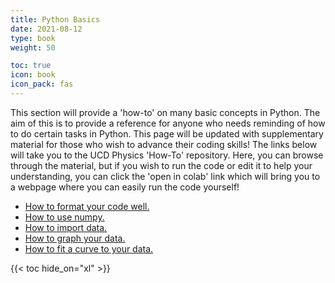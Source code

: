 ```yaml
---
title: Python Basics
date: 2021-08-12
type: book
weight: 50

toc: true
icon: book
icon_pack: fas
---
```


This section will provide a 'how-to' on many basic concepts in Python. The aim of this is to provide a reference for anyone who needs reminding of how to do certain tasks in Python. This page will be updated with supplementary material for those who wish to advance their coding skills! The links below will take you to the UCD Physics 'How-To' repository. Here, you can browse through the material, but if you wish to run the code or edit it to help your understanding, you can click the 'open in colab' link which will bring you to a webpage where you can easily run the code yourself!

- [How to format your code well.](https://github.com/UCD-Physics/Python-HowTos/blob/main/How_to_use_markdown_cells.ipynb)
- [How to use numpy.](https://github.com/UCD-Physics/Python-HowTos/blob/main/Numpy.ipynb)
- [How to import data.](https://github.com/UCD-Physics/Python-HowTos/blob/main/Importing_Data.ipynb)
- [How to graph your data.](https://github.com/UCD-Physics/Python-HowTos/blob/main/Matplotlib1.ipynb)
- [How to fit a curve to your data.](https://github.com/UCD-Physics/Python-HowTos/blob/main/Curve_fit.ipynb)


 {{< toc hide_on="xl" >}}


